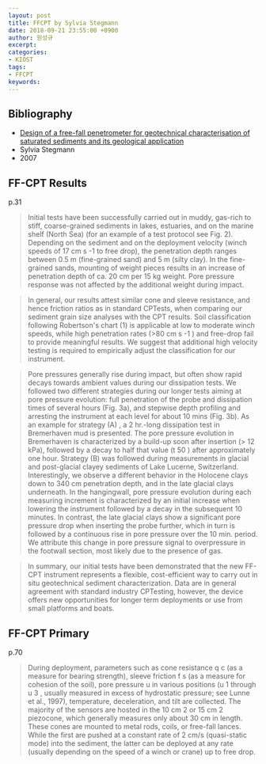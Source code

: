 ```yaml
---
layout: post
title: FFCPT by Sylvia Stegmann
date: 2018-09-21 23:55:00 +0900
author: 원성규
excerpt: 
categories:
- KIOST
tags:
- FFCPT
keywords:
---
```


## Bibliography 

- [Design of a free-fall penetrometer for geotechnical characterisation of saturated sediments and its geological application][1]
- Sylvia Stegmann
- 2007

## FF-CPT Results 

p.31

>Initial tests have been successfully carried out in muddy, gas-rich to stiff, coarse-grained sediments in lakes, estuaries, and on the marine shelf (North Sea) (for an example of a test protocol see Fig. 2).
Depending on the sediment and on the deployment velocity (winch speeds of 17 cm s -1 to free drop), the penetration depth ranges between 0.5 m (fine-grained sand) and 5 m (silty clay).
In the fine-grained sands, mounting of weight pieces results in an increase of penetration depth of ca. 20 cm per 15 kg weight. 
Pore pressure response was not affected by the additional weight during impact.

>In general, our results attest similar cone and sleeve resistance, and hence friction ratios as in standard CPTests, when comparing our sediment grain size analyses with the CPT results.
Soil classification following Robertson's chart (1) is applicable at low to moderate winch speeds, while high penetration rates (>80 cm s -1 ) and free-drop fail to provide meaningful results.
We suggest that additional high velocity testing is required to empirically adjust the classification for our instrument.

>Pore pressures generally rise during impact, but often show rapid decays towards ambient values during our dissipation tests.
We followed two different strategies during our longer tests aiming at pore pressure evolution: full penetration of the probe and dissipation times of several hours (Fig. 3a), and stepwise depth profiling and arresting the instrument at each level for about 10 mins (Fig. 3b).
As an example for strategy (A) , a 2 hr.-long dissipation test in Bremerhaven mud is presented.
The pore pressure evolution in Bremerhaven is characterized by a build-up soon after insertion (> 12 kPa), followed by a decay to half that value (t 50 ) after approximately one hour. 
Strategy (B) was followed during measurements in glacial and post-glacial clayey sediments of Lake Lucerne, Switzerland.
Interestingly, we observe a different behavior in the Holocene clays down to 340 cm penetration depth, and in the late glacial clays underneath.
In the hangingwall, pore pressure evolution during each measuring increment is characterized by an initial increase when lowering the instrument followed by a decay in the subsequent 10 minutes.
In contrast, the late glacial clays show a significant pore pressure drop when inserting the probe further, which in turn is followed by a continuous rise in pore pressure over the 10 min. period.
We attribute this change in pore pressure signal to overpressure in the footwall section, most likely due to the presence of gas.

>In summary, our initial tests have been demonstrated that the new FF-CPT instrument represents a flexible, cost-efficient way to carry out in situ geotechnical sediment characterization. 
Data are in general agreement with standard industry CPTesting, however, the device offers new opportunities for longer term deployments or use from small platforms and boats.

## FF-CPT Primary 

p.70

>During deployment, parameters such as cone resistance q c (as a measure for bearing strength), sleeve friction f s (as a measure for cohesion of the soil), pore pressure u in various positions (u 1 through u 3 , usually measured in excess of hydrostatic pressure; see Lunne et al., 1997), temperature, deceleration, and tilt are collected. The majority of the sensors are hosted in the 10 cm 2 or 15 cm 2 piezocone, which generally measures only about 30 cm in length. These cones are mounted to metal rods, coils, or free-fall lances. While the first are pushed at a constant rate of 2 cm/s (quasi-static mode) into the sediment, the latter can be deployed at any rate (usually depending on the speed of a winch or crane) up to free drop. 


[1]:https://core.ac.uk/download/pdf/33669654.pdf
